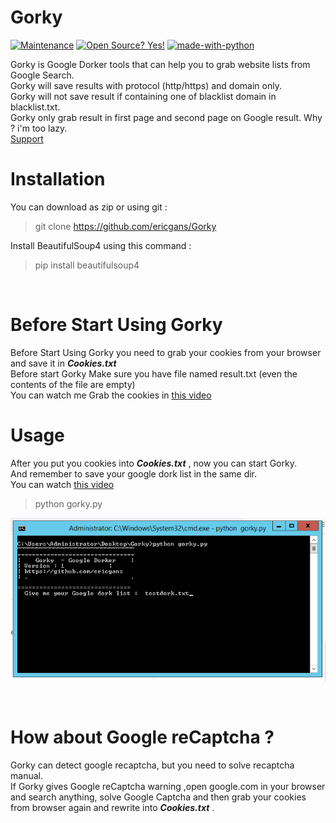 # Gorky
[![Maintenance](https://img.shields.io/badge/python-3.9-green.svg)](https://GitHub.com/ericgans/Gorky)
[![Open Source? Yes!](https://badgen.net/badge/Open%20Source%20%3F/Yes%21/blue?icon=github)](https://github.com/ericgans/Gorky/)
[![made-with-python](https://img.shields.io/badge/Made%20with-Python-1f425f.svg)](https://www.python.org/)


Gorky is Google Dorker tools that can help you to grab website lists from Google Search.<br>
Gorky will save results with protocol (http/https) and domain only.<br>
Gorky will not save result if containing one of blacklist domain in blacklist.txt.<br>
Gorky only grab result in first page and second page on Google result. Why ? i'm too lazy.<br>
[Support](https://www.merakitpc.com)
<br>

# Installation
 You can download as zip or using git :
>git clone https://github.com/ericgans/Gorky

Install BeautifulSoup4 using this command :
> pip install beautifulsoup4
<br>


# Before Start Using Gorky
Before Start Using Gorky you need to grab your cookies from your browser and save it in ***Cookies.txt*** <br>
Before start Gorky Make sure you have file named result.txt (even the contents of the file are empty)<br>
You can watch me Grab the cookies in [this video](https://youtu.be/uIEP4f-9Jvs)

# Usage
After you put you cookies into ***Cookies.txt*** , now you can start Gorky.<br>
And remember to save your google dork list in the same dir.<br>
You can watch [this video](https://youtu.be/uIEP4f-9Jvs)
> python gorky.py

![Image of Yaktocat](https://raw.githubusercontent.com/ericgans/Gorky/main/Screenshots.bmp)

<br>

# How about Google reCaptcha ?
Gorky can detect google recaptcha, but you need to solve recaptcha manual.<br>
If Gorky gives Google reCaptcha warning ,open google.com in your browser and search anything, solve Google Captcha and then grab your cookies from browser again and rewrite into ***Cookies.txt*** .
